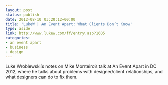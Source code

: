 ```yaml
---
layout: post
status: publish
date: 2012-08-10 03:20:12+00:00
title: 'LukeW | An Event Apart: What Clients Don’t Know'
type: aside
link: http://www.lukew.com/ff/entry.asp?1605
categories:
- an event apart
- business
- design
---
```


Luke Wroblewski’s notes on Mike Monteiro’s talk at An Event Apart in DC 2012, where he talks about problems with designer/client relationships, and what designers can do to fix them.
